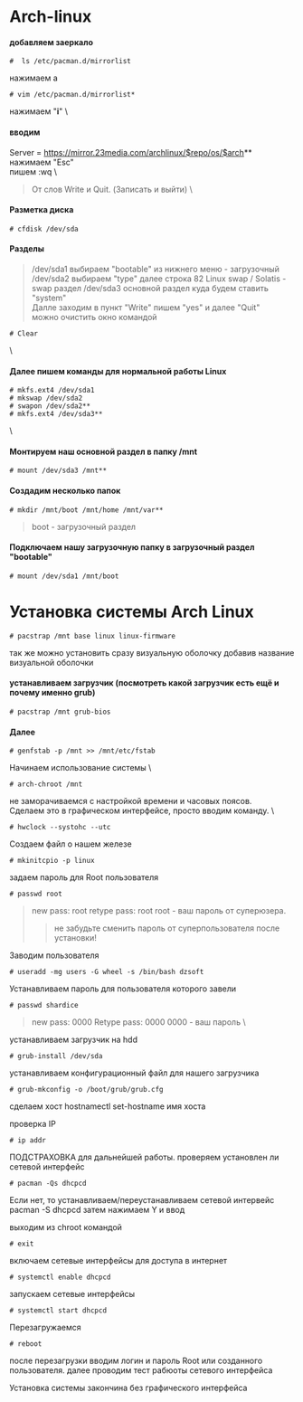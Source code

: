 # Arch-linux
#### добавляем заеркало
```text
#  ls /etc/pacman.d/mirrorlist
```
нажимаем a
```text
# vim /etc/pacman.d/mirrorlist*
``` 
нажимаем "**i**"
 \
#### вводим
Server = https://mirror.23media.com/archlinux/$repo/os/$arch** \
нажимаем "Esc" \
пишем :wq \
> От слов Write и Quit. (Записать и выйти)
 \ 
#### Разметка диска
```text
# cfdisk /dev/sda 
```
#### Разделы 
> /dev/sda1 выбираем "bootable" из нижнего меню - загрузочный
> /dev/sda2 выбираем "type" далее строка 82 Linux swap / Solatis - swap раздел
> /dev/sda3 основной раздел куда будем ставить "system"
 \
Далле заходим в пункт "Write" пишем "yes" и далее "Quit"
 \
> можно очистить окно командой 
```
# Clear
```
 \
#### Далeе пишем команды для нормальной работы Linux
```text
# mkfs.ext4 /dev/sda1
# mkswap /dev/sda2
# swapon /dev/sda2**
# mkfs.ext4 /dev/sda3**
```
 \
#### Монтируем наш основной раздел в папку /mnt
```text
# mount /dev/sda3 /mnt**
```
#### Cоздадим несколько папок
```text
# mkdir /mnt/boot /mnt/home /mnt/var**
```
>boot - загрузочный раздел

#### Подключаем нашу загрузочную папку в загрузочный раздел "bootable"
```text
# mount /dev/sda1 /mnt/boot
```
# Установка системы Arch Linux
```text
# pacstrap /mnt base linux linux-firmware
```
так же можно установить сразу визуальную оболочку добавив название визуальной оболочки

#### устанавливаем загрузчик (посмотреть какой загрузчик есть ещё и почему именно grub)
```text
# pacstrap /mnt grub-bios
```
#### Далее
```text
# genfstab -p /mnt >> /mnt/etc/fstab
```
Начинаем использование системы \
```text
# arch-chroot /mnt
```

не заморачиваемся с настройкой времени и часовых поясов. \
Сделаем это в графическом интерфейсе, просто вводим команду. \
```text
# hwclock --systohc --utc
```
Создаем файл о нашем железе
```text
# mkinitcpio -p linux
```
задаем пароль для Root пользователя
```text
# passwd root
```
>new pass: root
>retype pass: root
>root - ваш пароль от суперюзера.
>> не забудьте сменить пароль от суперпользователя после установки!

Заводим пользователя
```text
# useradd -mg users -G wheel -s /bin/bash dzsoft
```
Устанавливаем пароль для пользователя которого завели
```text
# passwd shardice
```
>new pass: 0000
>Retype pass: 0000
> 0000 - ваш пароль \

устанавливаем загрузчик на hdd
```text
# grub-install /dev/sda
```
устанавливаем конфигурационный файл для нашего загрузчика
```text
# grub-mkconfig -o /boot/grub/grub.cfg
```
сделаем хост
hostnamectl set-hostname имя хоста

проверка IP
```text
# ip addr
```
ПОДСТРАХОВКА для дальнейшей работы.
проверяем установлен ли сетевой интерфейс
```text
# pacman -Qs dhcpcd
```
Если нет, то устанавливаем/переустанавливаем сетевой интервейс
pacman -S dhcpcd 
затем нажимаем Y и ввод

выходим из chroot командой 
```text
# exit
```
включаем сетевые интерфейсы для доступа в интернет
```text
# systemctl enable dhcpcd
```
запускаем сетевые интерфейсы
```text
# systemctl start dhcpcd
```
Перезагружаемся
```text
# reboot
```
после перезагрузки вводим логин и пароль Root или созданного пользователя.
далее проводим тест рабюоты сетевого интерфейса



Установка системы закончина без графического интерфейса
